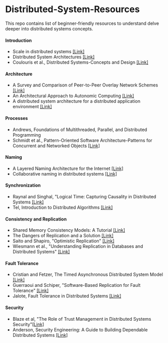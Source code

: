 # Distributed-System-Resources
This repo contains list of beginner-friendly resources to understand delve deeper into distributed systems concepts.

#### Introduction
* Scale in distributed systems [[Link]](http://clifford.neuman.name/papers/pdf/94--_scale-dist-sys-neuman-readings-dcs.pdf)
* Distributed System Architectures [[Link]](https://ifs.host.cs.st-andrews.ac.uk/Books/SE7/Presentations/PDF/ch12.pdf)
* Coulouris et al., Distributed Systems-Concepts and Design [[Link]](http://www.gecg.in/papers/ds5thedn.pdf)

#### Architecture
* A Survey and Comparison of Peer-to-Peer Overlay Network Schemes [[Link]](https://ieeexplore.ieee.org/document/1610546)
* An Architectural Approach to Autonomic Computing [[Link]](https://ieeexplore.ieee.org/document/1301340)
* A distributed system architecture for a distributed application environment [[Link]](https://ieeexplore.ieee.org/document/5387322)

#### Processes
* Andrews, Foundations of Multithreaded, Parallel, and Distributed Programming
* Schmidt et aI., Pattern-Oriented Software Architecture-Patterns for Concurrent and Networked Objects [[Link]](http://disi.unal.edu.co/dacursci/sistemasycomputacion/docs/SWEBOK/Design.Pattern-Weily.Oriented%20Software%20Architecture%5BVol2%5D%5BPatterns%20For%20Concurrent%20and%20Network%20object%5D.pdf)

#### Naming
* A Layered Naming Architecture for the Internet [[Link]](https://pdos.csail.mit.edu/archive/6.824-2004/papers/doa.pdf)
* Collaborative naming in distributed systems [[Link]](https://pdfs.semanticscholar.org/2664/227e69dab399248bc26cd0f11b72ea0e25cc.pdf)

#### Synchronization
* Raynal and Singhal, "Logical Time: Capturing Causality in Distributed Systems [[Link]](https://ieeexplore.ieee.org/document/485846)
* Tel, Introduction to Distributed Algorithms [[Link]](https://www.cambridge.org/core/books/introduction-to-distributed-algorithms/7A86C7359C436C16B9B6075615643CDC)

#### Consistency and Replication
* Shared Memory Consistency Models: A Tutorial [[Link]](http://www.hpl.hp.com/techreports/Compaq-DEC/WRL-95-7.pdf)
* The Dangers of Replication and a Solution [[Link]](http://db.cs.berkeley.edu/cs286/papers/dangers-sigmod1996.pdf)
* Saito and Shapiro, "Optimistic Replication" [[Link]](https://pages.lip6.fr/Marc.Shapiro/papers/Optimistic_Replication_Computing_Surveys_2005-03_cameraready.pdf)
* Wiesmann et aI., "Understanding Replication in Databases and Distributed Systems" [[Link]](https://ieeexplore.ieee.org/document/840959)

#### Fault Tolerance
* Cristian and Fetzer, The Timed Asynchronous Distributed System Model [[Link]](https://dl.acm.org/citation.cfm?id=308003)
* Guerraoui and Schiper, "Software-Based Replication for Fault Tolerance" [[Link]](http://csis.pace.edu/~marchese/CS865/Papers/guerraoui_r4068.pdf)
* Jalote, Fault Tolerance in Distributed Systems [[Link]](https://dl.acm.org/citation.cfm?id=179250)

#### Security
* Blaze et al, "The Role of Trust Management in Distributed Systems Security"[[Link]](http://cs-www.cs.yale.edu/homes/jf/BFIK-SIP.pdf)
* Anderson, Security Engineering: A Guide to Building Dependable Distributed Systems [[Link]](https://www.iacr.org/books/2010_ws_Anderson_SecurityEngineering.pdf)
